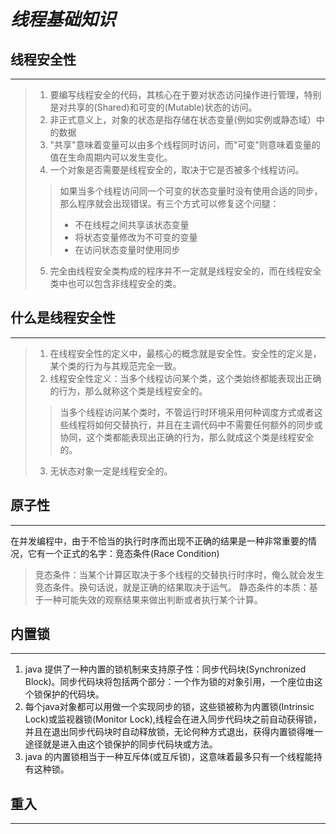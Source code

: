 # ***线程基础知识***

线程安全性
----
---
>1. 要编写线程安全的代码，其核心在于要对状态访问操作进行管理，特别是对共享的(Shared)和可变的(Mutable)状态的访问。  
>2. 非正式意义上，对象的状态是指存储在状态变量(例如实例或静态域）中的数据
>3. "共享"意味着变量可以由多个线程同时访问，而"可变"则意味着变量的值在生命周期内可以发生变化。
>4. 一个对象是否需要是线程安全的，取决于它是否被多个线程访问。
>>如果当多个线程访问同一个可变的状态变量时没有使用合适的同步，那么程序就会出现错误。有三个方式可以修复这个问腿：  
>>+ 不在线程之间共享该状态变量 
>>+ 将状态变量修改为不可变的变量
>>+ 在访问状态变量时使用同步  
>5. 完全由线程安全类构成的程序并不一定就是线程安全的，而在线程安全类中也可以包含非线程安全的类。

什么是线程安全性
----
---
>1. 在线程安全性的定义中，最核心的概念就是安全性。安全性的定义是，某个类的行为与其规范完全一致。
>2. 线程安全性定义：当多个线程访问某个类，这个类始终都能表现出正确的行为，那么就称这个类是线程安全的。
>>当多个线程访问某个类时，不管运行时环境采用何种调度方式或者这些线程将如何交替执行，并且在主调代码中不需要任何额外的同步或协同，这个类都能表现出正确的行为，那么就成这个类是线程安全的。
>3. 无状态对象一定是线程安全的。

原子性
----
---
在并发编程中，由于不恰当的执行时序而出现不正确的结果是一种非常重要的情况，它有一个正式的名字：竞态条件(Race Condition)
>竞态条件：当某个计算区取决于多个线程的交替执行时序时，俺么就会发生竞态条件。换句话说，就是正确的结果取决于运气。
>静态条件的本质：基于一种可能失效的观察结果来做出判断或者执行某个计算。

内置锁
----
---
1. java 提供了一种内置的锁机制来支持原子性：同步代码块(Synchronized Block)。同步代码块将包括两个部分：一个作为锁的对象引用，一个座位由这个锁保护的代码块。  
2. 每个java对象都可以用做一个实现同步的锁，这些锁被称为内置锁(Intrinsic Lock)或监视器锁(Monitor Lock),线程会在进入同步代码块之前自动获得锁，并且在退出同步代码块时自动释放锁，无论何种方式退出，获得内置锁得唯一途径就是进入由这个锁保护的同步代码块或方法。
3. java 的内置锁相当于一种互斥体(或互斥锁)，这意味着最多只有一个线程能持有这种锁。


重入
----
---